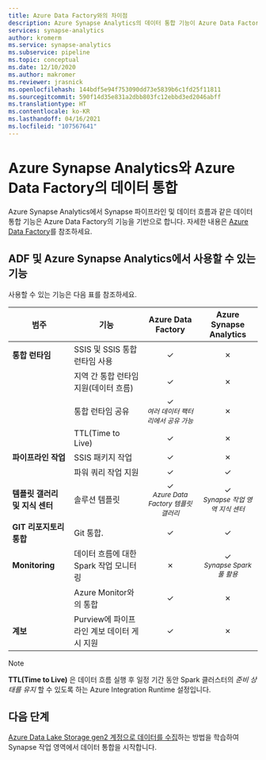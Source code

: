 ```yaml
---
title: Azure Data Factory와의 차이점
description: Azure Synapse Analytics의 데이터 통합 기능이 Azure Data Factory의 데이터 통합 기능과 어떻게 다른지 알아봅니다.
services: synapse-analytics
author: kromerm
ms.service: synapse-analytics
ms.subservice: pipeline
ms.topic: conceptual
ms.date: 12/10/2020
ms.author: makromer
ms.reviewer: jrasnick
ms.openlocfilehash: 144bdf5e94f753090dd73e5839b6c1fd25f11811
ms.sourcegitcommit: 590f14d35e831a2dbb803fc12ebbd3ed2046abff
ms.translationtype: HT
ms.contentlocale: ko-KR
ms.lasthandoff: 04/16/2021
ms.locfileid: "107567641"
---
```

# <a name="data-integration-in-azure-synapse-analytics-versus-azure-data-factory"></a>Azure Synapse Analytics와 Azure Data Factory의 데이터 통합

Azure Synapse Analytics에서 Synapse 파이프라인 및 데이터 흐름과 같은 데이터 통합 기능은 Azure Data Factory의 기능을 기반으로 합니다. 자세한 내용은 [Azure Data Factory](../../data-factory/introduction.md)를 참조하세요.


## <a name="available-features-in-adf--azure-synapse-analytics"></a>ADF 및 Azure Synapse Analytics에서 사용할 수 있는 기능

사용할 수 있는 기능은 다음 표를 참조하세요.

| 범주                 | 기능    |  Azure Data Factory  | Azure Synapse Analytics |
| ------------------------ | ---------- | :------------------: | :---------------------: |
| **통합 런타임**  | SSIS 및 SSIS 통합 런타임 사용 | ✓ | ✗ |
|                          | 지역 간 통합 런타임 지원(데이터 흐름) | ✓ | ✗ |
|                          | 통합 런타임 공유 | ✓<br><small>*여러 데이터 팩터리에서 공유 가능* | ✗ |
|                          | TTL(Time to Live) | ✓ | ✗ |
| **파이프라인 작업** | SSIS 패키지 작업 | ✓ | ✗ |
|                          | 파워 쿼리 작업 지원 | ✓ | ✓ |
| **템플릿 갤러리 및 지식 센터** | 솔루션 템플릿 | ✓<br><small>*Azure Data Factory 템플릿 갤러리* | ✓<br><small>*Synapse 작업 영역 지식 센터* |
| **GIT 리포지토리 통합** | Git 통합. | ✓ | ✓ |
| **Monitoring**           | 데이터 흐름에 대한 Spark 작업 모니터링 | ✗ | ✓<br><small>*Synapse Spark 풀 활용* |
|                          | Azure Monitor와의 통합 | ✓ | ✗ |
| **계보** | Purview에 파이프라인 계보 데이터 게시 지원  | ✓ | ✗ |  

> [!Note]
> **TTL(Time to Live)** 은 데이터 흐름 실행 후 일정 기간 동안 Spark 클러스터의 *준비 상태를 유지* 할 수 있도록 하는 Azure Integration Runtime 설정입니다.
>


## <a name="next-steps"></a>다음 단계

[Azure Data Lake Storage gen2 계정으로 데이터를 수집](data-integration-data-lake.md)하는 방법을 학습하여 Synapse 작업 영역에서 데이터 통합을 시작합니다.
